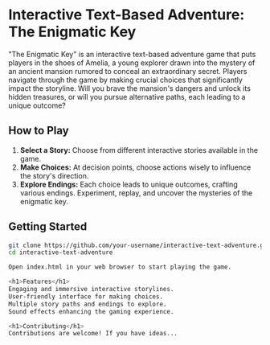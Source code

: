 # Interactive Text-Based Adventure: The Enigmatic Key

"The Enigmatic Key" is an interactive text-based adventure game that puts players in the shoes of Amelia, a young explorer drawn into the mystery of an ancient mansion rumored to conceal an extraordinary secret. Players navigate through the game by making crucial choices that significantly impact the storyline. Will you brave the mansion's dangers and unlock its hidden treasures, or will you pursue alternative paths, each leading to a unique outcome?

## How to Play

1. **Select a Story:** Choose from different interactive stories available in the game.
2. **Make Choices:** At decision points, choose actions wisely to influence the story's direction.
3. **Explore Endings:** Each choice leads to unique outcomes, crafting various endings. Experiment, replay, and uncover the mysteries of the enigmatic key.

## Getting Started

```bash
git clone https://github.com/your-username/interactive-text-adventure.git
cd interactive-text-adventure

Open index.html in your web browser to start playing the game.

<h1>Features</h1>
Engaging and immersive interactive storylines.
User-friendly interface for making choices.
Multiple story paths and endings to explore.
Sound effects enhancing the gaming experience.

<h1>Contributing</h1>
Contributions are welcome! If you have ideas...

